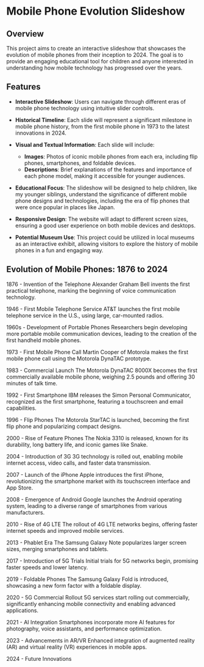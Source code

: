# Mobile Phone Evolution Slideshow

## Overview

This project aims to create an interactive slideshow that showcases the evolution of mobile phones from their inception to 2024. The goal is to provide an engaging educational tool for children and anyone interested in understanding how mobile technology has progressed over the years.

## Features

- **Interactive Slideshow**: Users can navigate through different eras of mobile phone technology using intuitive slider controls.

- **Historical Timeline**: Each slide will represent a significant milestone in mobile phone history, from the first mobile phone in 1973 to the latest innovations in 2024.

- **Visual and Textual Information**: Each slide will include:
  - **Images**: Photos of iconic mobile phones from each era, including flip phones, smartphones, and foldable devices.
  - **Descriptions**: Brief explanations of the features and importance of each phone model, making it accessible for younger audiences.

- **Educational Focus**: The slideshow will be designed to help children, like my younger siblings, understand the significance of different mobile phone designs and technologies, including the era of flip phones that were once popular in places like Japan.

- **Responsive Design**: The website will adapt to different screen sizes, ensuring a good user experience on both mobile devices and desktops.

- **Potential Museum Use**: This project could be utilized in local museums as an interactive exhibit, allowing visitors to explore the history of mobile phones in a fun and engaging way.

## Evolution of Mobile Phones: 1876 to 2024
1876 - Invention of the Telephone
Alexander Graham Bell invents the first practical telephone, marking the beginning of voice communication technology.

1946 - First Mobile Telephone Service
AT&T launches the first mobile telephone service in the U.S., using large, car-mounted radios.

1960s - Development of Portable Phones
Researchers begin developing more portable mobile communication devices, leading to the creation of the first handheld mobile phones.

1973 - First Mobile Phone Call
Martin Cooper of Motorola makes the first mobile phone call using the Motorola DynaTAC prototype.

1983 - Commercial Launch
The Motorola DynaTAC 8000X becomes the first commercially available mobile phone, weighing 2.5 pounds and offering 30 minutes of talk time.

1992 - First Smartphone
IBM releases the Simon Personal Communicator, recognized as the first smartphone, featuring a touchscreen and email capabilities.

1996 - Flip Phones
The Motorola StarTAC is launched, becoming the first flip phone and popularizing compact designs.

2000 - Rise of Feature Phones
The Nokia 3310 is released, known for its durability, long battery life, and iconic games like Snake.

2004 - Introduction of 3G
3G technology is rolled out, enabling mobile internet access, video calls, and faster data transmission.

2007 - Launch of the iPhone
Apple introduces the first iPhone, revolutionizing the smartphone market with its touchscreen interface and App Store.

2008 - Emergence of Android
Google launches the Android operating system, leading to a diverse range of smartphones from various manufacturers.

2010 - Rise of 4G LTE
The rollout of 4G LTE networks begins, offering faster internet speeds and improved mobile services.

2013 - Phablet Era
The Samsung Galaxy Note popularizes larger screen sizes, merging smartphones and tablets.

2017 - Introduction of 5G Trials
Initial trials for 5G networks begin, promising faster speeds and lower latency.

2019 - Foldable Phones
The Samsung Galaxy Fold is introduced, showcasing a new form factor with a foldable display.

2020 - 5G Commercial Rollout
5G services start rolling out commercially, significantly enhancing mobile connectivity and enabling advanced applications.

2021 - AI Integration
Smartphones incorporate more AI features for photography, voice assistants, and performance optimization.

2023 - Advancements in AR/VR
Enhanced integration of augmented reality (AR) and virtual reality (VR) experiences in mobile apps.

2024 - Future Innovations
